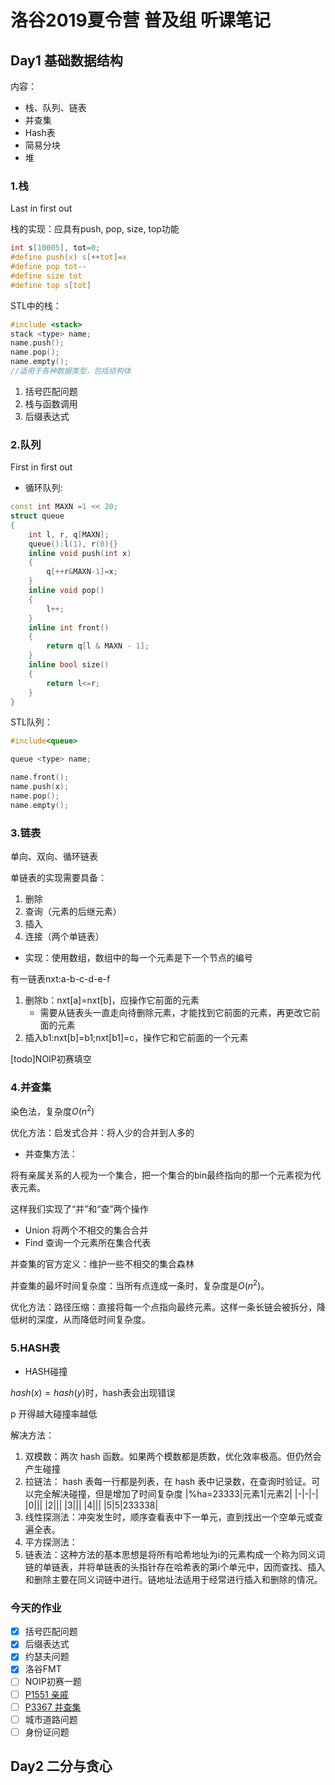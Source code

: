 # 洛谷2019夏令营 普及组 听课笔记

## Day1 基础数据结构

内容：

* 栈、队列、链表
* 并查集
* Hash表
* 简易分块
* 堆

### 1.栈

Last in first out

栈的实现：应具有push, pop, size, top功能

```C
int s[10005], tot=0;
#define push(x) s[++tot]=x
#define pop tot--
#define size tot
#define top s[tot]
```

STL中的栈：

```cpp
#include <stack>
stack <type> name;
name.push();
name.pop();
name.empty();
//适用于各种数据类型，包括结构体
```

1. 括号匹配问题
2. 栈与函数调用
3. 后缀表达式

### 2.队列

First in first out

* 循环队列:

```cpp
const int MAXN =1 << 20;
struct queue
{
    int l, r, q[MAXN];
    queue():l(1), r(0){}
    inline void push(int x)
    {
        q[++r&MAXN-1]=x;
    }
    inline void pop()
    {
        l++;
    }
    inline int front()
    {
        return q[l & MAXN - 1];
    }
    inline bool size()
    {
        return l<=r;
    }
}
```

STL队列：

```cpp
#include<queue>

queue <type> name;

name.front();
name.push(x);
name.pop();
name.empty();
```

### 3.链表

单向、双向、循环链表

单链表的实现需要具备：

1. 删除
2. 查询（元素的后继元素）
3. 插入
4. 连接（两个单链表）

* 实现：使用数组，数组中的每一个元素是下一个节点的编号

有一链表nxt:a-b-c-d-e-f

1. 删除b：nxt\[a]=nxt\[b]，应操作它前面的元素
    * 需要从链表头一直走向待删除元素，才能找到它前面的元素，再更改它前面的元素
2. 插入b1:nxt\[b]=b1;nxt\[b1]=c，操作它和它前面的一个元素

\[todo]NOIP初赛填空

### 4.并查集

染色法，复杂度$O(n^2)$

优化方法：启发式合并：将人少的合并到人多的

* 并查集方法：

将有亲属关系的人视为一个集合，把一个集合的bin最终指向的那一个元素视为代表元素。

这样我们实现了“并”和“查”两个操作

* Union 将两个不相交的集合合并
* Find 查询一个元素所在集合代表
  

并查集的官方定义：维护一些不相交的集合森林

并查集的最坏时间复杂度：当所有点连成一条时，复杂度是$O(n^2)$。

优化方法：路径压缩：直接将每一个点指向最终元素。这样一条长链会被拆分，降低树的深度，从而降低时间复杂度。

### 5.HASH表

* HASH碰撞
  

$hash(x)=hash(y)$时，hash表会出现错误

p 开得越大碰撞率越低

解决方法：

1. 双模数：两次 hash 函数。如果两个模数都是质数，优化效率极高。但仍然会产生碰撞
2. 拉链法： hash 表每一行都是列表，在 hash 表中记录数，在查询时验证。可以完全解决碰撞，但是增加了时间复杂度
    |%ha=23333|元素1|元素2|
    |-|-|-|
    |0|||
    |2|||
    |3|||
    |4|||
    |5|5|233338|
3. 线性探测法：冲突发生时，顺序查看表中下一单元，直到找出一个空单元或查遍全表。
4. 平方探测法：
5. 链表法：这种方法的基本思想是将所有哈希地址为i的元素构成一个称为同义词链的单链表，并将单链表的头指针存在哈希表的第i个单元中，因而查找、插入和删除主要在同义词链中进行。链地址法适用于经常进行插入和删除的情况。

### 今天的作业

- [x] 括号匹配问题
- [x] 后缀表达式
- [x] 约瑟夫问题
- [x] 洛谷FMT
- [ ] NOIP初赛一题
- [ ] [P1551 亲戚](https://www.luogu.org/problemnew/show/P1551)
- [ ] [P3367 并查集](https://www.luogu.org/problemnew/show/P3367)
- [ ] 城市道路问题
- [ ] 身份证问题

## Day2 二分与贪心
